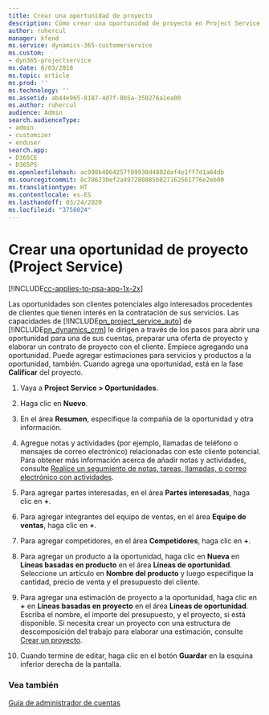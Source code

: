 ```yaml
---
title: Crear una oportunidad de proyecto
description: Cómo crear una oportunidad de proyecto en Project Service
author: ruhercul
manager: kfend
ms.service: dynamics-365-customerservice
ms.custom:
- dyn365-projectservice
ms.date: 8/03/2018
ms.topic: article
ms.prod: ''
ms.technology: ''
ms.assetid: ab44e965-8187-4d7f-8b5a-350276a1ea00
ms.author: ruhercul
audience: Admin
search.audienceType:
- admin
- customizer
- enduser
search.app:
- D365CE
- D365PS
ms.openlocfilehash: ac998b4064257f89938d4802daf4e1ff7d1a64db
ms.sourcegitcommit: 8c786230ef2a497280885b827162561776e2eb00
ms.translationtype: HT
ms.contentlocale: es-ES
ms.lasthandoff: 03/24/2020
ms.locfileid: "3756024"
---
```

# <a name="create-a-project-opportunity-project-service"></a>Crear una oportunidad de proyecto (Project Service)

[!INCLUDE[cc-applies-to-psa-app-1x-2x](../includes/cc-applies-to-psa-app-1x-2x.md)]

Las oportunidades son clientes potenciales algo interesados procedentes de clientes que tienen interés en la contratación de sus servicios. Las capacidades de [!INCLUDE[pn_project_service_auto](../includes/pn-project-service-auto.md)] de [!INCLUDE[pn_dynamics_crm](../includes/pn-dynamics-crm.md)] le dirigen a través de los pasos para abrir una oportunidad para una de sus cuentas, preparar una oferta de proyecto y elaborar un contrato de proyecto con el cliente. Empiece agregando una oportunidad. Puede agregar estimaciones para servicios y productos a la oportunidad, también. Cuando agrega una oportunidad, está en la fase **Calificar** del proyecto.  
  
1.  Vaya a **Project Service > Oportunidades**.  
  
2.  Haga clic en **Nuevo**.  
  
3.  En el área **Resumen**, especifique la compañía de la oportunidad y otra información.  
  
4.  Agregue notas y actividades (por ejemplo, llamadas de teléfono o mensajes de correo electrónico) relacionadas con este cliente potencial. Para obtener más información acerca de añadir notas y actividades, consulte [Realice un segumiento de notas, tareas, llamadas, o correo electrónico con actividades](../basics/work-with-activities.md).  
  
5.  Para agregar partes interesadas, en el área **Partes interesadas**, haga clic en **+**.  
  
6.  Para agregar integrantes del equipo de ventas, en el área **Equipo de ventas**, haga clic en **+**.  
  
7.  Para agregar competidores, en el área **Competidores**, haga clic en **+**.  
  
8.  Para agregar un producto a la oportunidad, haga clic en **Nueva** en **Líneas basadas en producto** en el área **Líneas de oportunidad**. Seleccione un artículo en **Nombre del producto** y luego especifique la cantidad, precio de venta y el presupuesto del cliente.  
  
9. Para agregar una estimación de proyecto a la oportunidad, haga clic en **+** en **Líneas basadas en proyecto** en el área **Líneas de oportunidad**. Escriba el nombre, el importe del presupuesto, y el proyecto, si está disponible. Si necesita crear un proyecto con una estructura de descomposición del trabajo para elaborar una estimación, consulte [Crear un proyecto](../project-service/create-project.md).  
  
10. Cuando termine de editar, haga clic en el botón **Guardar** en la esquina inferior derecha de la pantalla.  
  
### <a name="see-also"></a>Vea también  
 [Guía de administrador de cuentas](../project-service/account-manager-guide.md)
